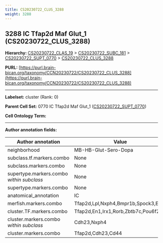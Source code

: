 ```yaml
---
title: CS20230722_CLUS_3288
weight: 3288
---
```

## 3288 IC Tfap2d Maf Glut_1 (CS20230722_CLUS_3288)
<b>Hierarchy: </b>
[CS20230722_CLAS_19](../CS20230722_CLAS_19) >
[CS20230722_SUBC_181](../CS20230722_SUBC_181) >
[CS20230722_SUPT_0770](../CS20230722_SUPT_0770) >
[CS20230722_CLUS_3288](../CS20230722_CLUS_3288)

**PURL:** [https://purl.brain-bican.org/taxonomy/CCN20230722/CS20230722_CLUS_3288](https://purl.brain-bican.org/taxonomy/CCN20230722/CS20230722_CLUS_3288)

---


**Labelset:** cluster (Rank: 0)

**Parent Cell Set:** 0770 IC Tfap2d Maf Glut_1 ([CS20230722_SUPT_0770](../CS20230722_SUPT_0770))



**Cell Ontology Term:** 

[MARKER GENES.]: #


---

[TRANSFERRED ANNOTATIONS.]: #


[AUTHOR ANNOTATION FIELDS.]: #


**Author annotation fields:**

| Author annotation | Value |
|-------------------|-------|
|neighborhood|MB-HB-Glut-Sero-Dopa|
|subclass.tf.markers.combo|None|
|subclass.markers.combo|None|
|supertype.markers.combo _within subclass_|None|
|supertype.markers.combo|None|
|anatomical_annotation|IC|
|merfish.markers.combo|Tfap2d,Lpl,Nxph4,Bmpr1b,Spock3,Ebf1|
|cluster.TF.markers.combo|Tfap2d,En1,Irx1,Rorb,Zbtb7c,Pou6f2|
|cluster.markers.combo _within subclass_|Cdh23,Nxph4|
|cluster.markers.combo|Tfap2d,Cdh23,Cd44|
